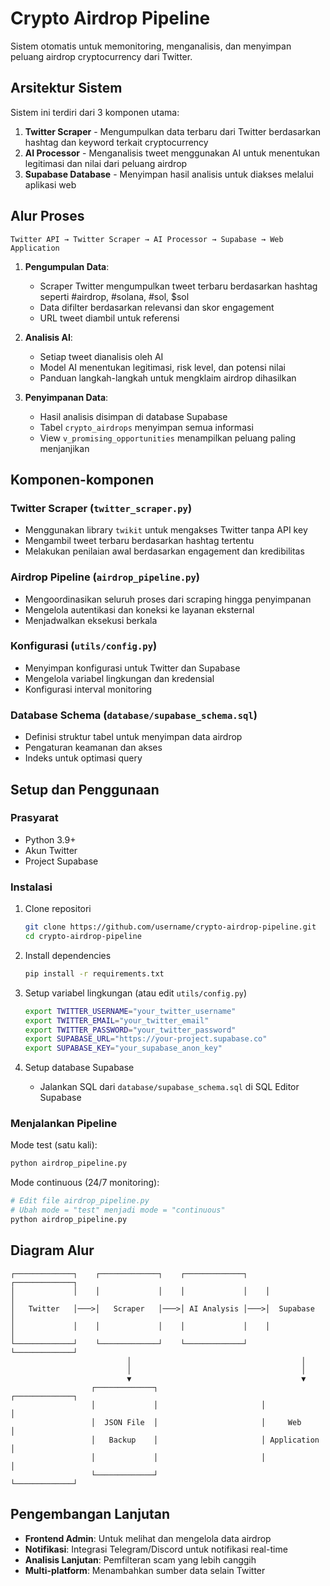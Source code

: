 # Crypto Airdrop Pipeline

Sistem otomatis untuk memonitoring, menganalisis, dan menyimpan peluang airdrop cryptocurrency dari Twitter.

## Arsitektur Sistem

Sistem ini terdiri dari 3 komponen utama:

1. **Twitter Scraper** - Mengumpulkan data terbaru dari Twitter berdasarkan hashtag dan keyword terkait cryptocurrency
2. **AI Processor** - Menganalisis tweet menggunakan AI untuk menentukan legitimasi dan nilai dari peluang airdrop
3. **Supabase Database** - Menyimpan hasil analisis untuk diakses melalui aplikasi web

## Alur Proses

```
Twitter API → Twitter Scraper → AI Processor → Supabase → Web Application
```

1. **Pengumpulan Data**: 
   - Scraper Twitter mengumpulkan tweet terbaru berdasarkan hashtag seperti #airdrop, #solana, #sol, $sol
   - Data difilter berdasarkan relevansi dan skor engagement
   - URL tweet diambil untuk referensi

2. **Analisis AI**:
   - Setiap tweet dianalisis oleh AI
   - Model AI menentukan legitimasi, risk level, dan potensi nilai
   - Panduan langkah-langkah untuk mengklaim airdrop dihasilkan

3. **Penyimpanan Data**:
   - Hasil analisis disimpan di database Supabase
   - Tabel `crypto_airdrops` menyimpan semua informasi
   - View `v_promising_opportunities` menampilkan peluang paling menjanjikan

## Komponen-komponen

### Twitter Scraper (`twitter_scraper.py`)

- Menggunakan library `twikit` untuk mengakses Twitter tanpa API key
- Mengambil tweet terbaru berdasarkan hashtag tertentu
- Melakukan penilaian awal berdasarkan engagement dan kredibilitas

### Airdrop Pipeline (`airdrop_pipeline.py`)

- Mengoordinasikan seluruh proses dari scraping hingga penyimpanan
- Mengelola autentikasi dan koneksi ke layanan eksternal
- Menjadwalkan eksekusi berkala

### Konfigurasi (`utils/config.py`)

- Menyimpan konfigurasi untuk Twitter dan Supabase
- Mengelola variabel lingkungan dan kredensial
- Konfigurasi interval monitoring

### Database Schema (`database/supabase_schema.sql`)

- Definisi struktur tabel untuk menyimpan data airdrop
- Pengaturan keamanan dan akses
- Indeks untuk optimasi query

## Setup dan Penggunaan

### Prasyarat

- Python 3.9+
- Akun Twitter
- Project Supabase

### Instalasi

1. Clone repositori
   ```bash
   git clone https://github.com/username/crypto-airdrop-pipeline.git
   cd crypto-airdrop-pipeline
   ```

2. Install dependencies
   ```bash
   pip install -r requirements.txt
   ```

3. Setup variabel lingkungan (atau edit `utils/config.py`)
   ```bash
   export TWITTER_USERNAME="your_twitter_username"
   export TWITTER_EMAIL="your_twitter_email"
   export TWITTER_PASSWORD="your_twitter_password"
   export SUPABASE_URL="https://your-project.supabase.co"
   export SUPABASE_KEY="your_supabase_anon_key"
   ```

4. Setup database Supabase
   - Jalankan SQL dari `database/supabase_schema.sql` di SQL Editor Supabase

### Menjalankan Pipeline

Mode test (satu kali):
```bash
python airdrop_pipeline.py
```

Mode continuous (24/7 monitoring):
```bash
# Edit file airdrop_pipeline.py
# Ubah mode = "test" menjadi mode = "continuous"
python airdrop_pipeline.py
```

## Diagram Alur

```
┌─────────────┐    ┌─────────────┐    ┌─────────────┐    ┌─────────────┐
│             │    │             │    │             │    │             │
│   Twitter   │───>│   Scraper   │───>│ AI Analysis │───>│  Supabase   │
│             │    │             │    │             │    │             │
└─────────────┘    └─────────────┘    └─────────────┘    └─────────────┘
                          │                                      │
                          │                                      │
                          ▼                                      ▼
                  ┌─────────────┐                       ┌─────────────┐
                  │             │                       │             │
                  │  JSON File  │                       │     Web     │
                  │   Backup    │                       │ Application │
                  │             │                       │             │
                  └─────────────┘                       └─────────────┘
```

## Pengembangan Lanjutan

- **Frontend Admin**: Untuk melihat dan mengelola data airdrop
- **Notifikasi**: Integrasi Telegram/Discord untuk notifikasi real-time
- **Analisis Lanjutan**: Pemfilteran scam yang lebih canggih
- **Multi-platform**: Menambahkan sumber data selain Twitter 